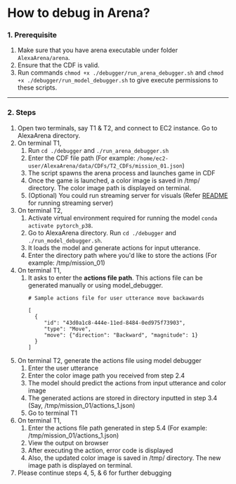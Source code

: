 # How to debug in Arena?

### 1. Prerequisite
1. Make sure that you have arena executable under folder ```AlexaArena/arena```.
2. Ensure that the CDF is valid.
3. Run commands ```chmod +x ./debugger/run_arena_debugger.sh``` and ```chmod +x ./debugger/run_model_debugger.sh``` to 
give execute permissions to these scripts.

---
### 2. Steps
1. Open two terminals, say T1 & T2, and connect to EC2 instance. Go to AlexaArena directory.
2. On terminal T1,
    1. Run ```cd ./debugger``` and ```./run_arena_debugger.sh```
    2. Enter the CDF file path (For example: ```/home/ec2-user/AlexaArena/data/CDFs/T2_CDFs/mission_01.json```)
    3. The script spawns the arena process and launches game in CDF
    4. Once the game is launched, a color image is saved in /tmp/ directory. The color image path is displayed on terminal.
    5. (Optional) You could run streaming server for visuals (Refer [README](../web_tool/README.md) for running streaming server)
3. On terminal T2,
    1. Activate virtual environment required for running the model ```conda activate pytorch_p38```.
    2. Go to AlexaArena directory. Run ```cd ./debugger``` and ```./run_model_debugger.sh```.
    3. It loads the model and generate actions for input utterance.
    4. Enter the directory path where you'd like to store the actions (For example: /tmp/mission_01)
4. On terminal T1,
    1. It asks to enter the **actions file path**. This actions file can be generated manually or using model_debugger.
          ```
          # Sample actions file for user utterance move backawards
       
          [
            {
               "id": "43d0a1c8-444e-11ed-8484-0ed975f73903", 
               "type": "Move", 
               "move": {"direction": "Backward", "magnitude": 1}
            }
          ]  
          ```
5. On terminal T2, generate the actions file using model debugger
    1. Enter the user utterance
    2. Enter the color image path you received from step 2.4
    3. The model should predict the actions from input utterance and color image
    4. The generated actions are stored in directory inputted in step 3.4 (Say, /tmp/mission_01/actions_1.json)
    5. Go to terminal T1
6. On terminal T1,
    1. Enter the actions file path generated in step 5.4 (For example: /tmp/mission_01/actions_1.json)
    2. View the output on browser
    3. After executing the action, error code is displayed
    4. Also, the updated color image is saved in /tmp/ directory. The new image path is displayed on terminal.
7. Please continue steps 4, 5, & 6 for further debugging
